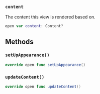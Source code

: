 
### `content`

The content this view is rendered based on.

``` swift
open var content: Content? 
```

## Methods

### `setUpAppearance()`

``` swift
override open func setUpAppearance() 
```

### `updateContent()`

``` swift
override open func updateContent() 
